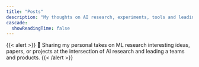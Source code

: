 ```yaml
---
title: "Posts"
description: "My thoughts on AI research, experiments, tools and leading the AI products and projects."
cascade:
  showReadingTime: false
---
```

{{< alert >}}
🤔 Sharing my personal takes on ML research interesting ideas, papers, or projects at the intersection of AI research and leading a teams and products.
{{< /alert >}}






